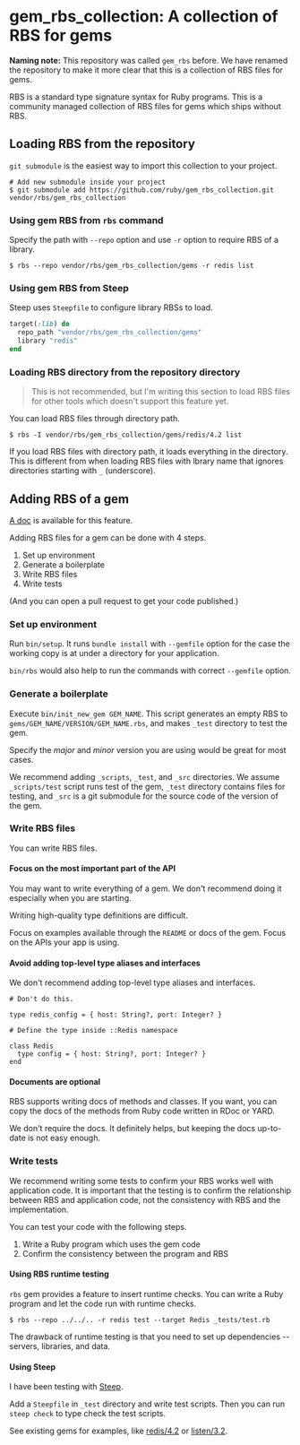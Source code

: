 # gem_rbs_collection: A collection of RBS for gems

**Naming note:** This repository was called `gem_rbs` before. We have renamed the repository to make it more clear that this is a collection of RBS files for gems.

RBS is a standard type signature syntax for Ruby programs.
This is a community managed collection of RBS files for gems which ships without RBS.

## Loading RBS from the repository

`git submodule` is the easiest way to import this collection to your project.

```
# Add new submodule inside your project
$ git submodule add https://github.com/ruby/gem_rbs_collection.git vendor/rbs/gem_rbs_collection
```

### Using gem RBS from `rbs` command

Specify the path with `--repo` option and use `-r` option to require RBS of a library.

```
$ rbs --repo vendor/rbs/gem_rbs_collection/gems -r redis list
```

### Using gem RBS from Steep

Steep uses `Steepfile` to configure library RBSs to load.

```rb
target(:lib) do
  repo_path "vendor/rbs/gem_rbs_collection/gems"
  library "redis"
end
```

### Loading RBS directory from the repository directory

> This is not recommended, but I'm writing this section to load RBS files for other tools which doesn't support this feature yet.

You can load RBS files through directory path.

```
$ rbs -I vendor/rbs/gem_rbs_collection/gems/redis/4.2 list
```

If you load RBS files with directory path, it loads everything in the directory.
This is different from when loading RBS files with lbrary name that ignores directories starting with `_` (underscore).

## Adding RBS of a gem

[A doc](https://github.com/ruby/rbs/blob/master/docs/repo.md) is available for this feature.

Adding RBS files for a gem can be done with 4 steps.

1. Set up environment
2. Generate a boilerplate
3. Write RBS files
4. Write tests

(And you can open a pull request to get your code published.)

### Set up environment

Run `bin/setup`.
It runs `bundle install` with `--gemfile` option for the case the working copy is at under a directory for your application.

`bin/rbs` would also help to run the commands with correct `--gemfile` option.

### Generate a boilerplate

Execute `bin/init_new_gem GEM_NAME`.
This script generates an empty RBS to `gems/GEM_NAME/VERSION/GEM_NAME.rbs`, and makes `_test` directory to test the gem.

Specify the _major_ and _minor_ version you are using would be great for most cases.

We recommend adding `_scripts`, `_test`, and `_src` directories.
We assume `_scripts/test` script runs test of the gem, `_test` directory contains files for testing, and `_src` is a git submodule for the source code of the version of the gem.

### Write RBS files

You can write RBS files.

#### Focus on the most important part of the API

You may want to write everything of a gem.
We don't recommend doing it especially when you are starting.

Writing high-quality type definitions are difficult.

Focus on examples available through the `README` or docs of the gem.
Focus on the APIs your app is using.

#### Avoid adding top-level type aliases and interfaces

We don't recommend adding top-level type aliases and interfaces.

```
# Don't do this.

type redis_config = { host: String?, port: Integer? }

# Define the type inside ::Redis namespace

class Redis
  type config = { host: String?, port: Integer? }
end
```

#### Documents are optional

RBS supports writing docs of methods and classes.
If you want, you can copy the docs of the methods from Ruby code written in RDoc or YARD.

We don't require the docs.
It definitely helps, but keeping the docs up-to-date is not easy enough.

### Write tests

We recommend writing some tests to confirm your RBS works well with application code.
It is important that the testing is to confirm the relationship between RBS and application code, not the consistency with RBS and the implementation.

You can test your code with the following steps.

1. Write a Ruby program which uses the gem code
2. Confirm the consistency between the program and RBS

#### Using RBS runtime testing

`rbs` gem provides a feature to insert runtime checks.
You can write a Ruby program and let the code run with runtime checks.

```
$ rbs --repo ../../.. -r redis test --target Redis _tests/test.rb
```

The drawback of runtime testing is that you need to set up dependencies -- servers, libraries, and data.

#### Using Steep

I have been testing with [Steep](https://github.com/soutaro/steep).

Add a `Steepfile` in `_test` directory and write test scripts.
Then you can run `steep check` to type check the test scripts.

See existing gems for examples, like [redis/4.2](https://github.com/ruby/gem_rbs_collection/tree/main/gems/redis/4.2/_test) or [listen/3.2](https://github.com/ruby/gem_rbs_collection/tree/main/gems/listen/3.2/_test).



